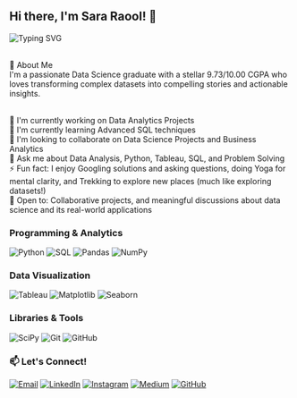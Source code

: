## Hi there, I'm Sara Raool! 👋
![Typing SVG](https://readme-typing-svg.herokuapp.com?font=Fira+Code&pause=1000&color=2E9EF7&width=435&lines=Data+Enthusiast;Transforming+Data+into+Stories;Always+Learning%2C+Always+Growing!)

<br>🚀 About Me
<br>I'm a passionate Data Science graduate with a stellar 9.73/10.00 CGPA who loves transforming complex datasets into compelling stories and actionable insights. 

<br>🔭 I'm currently working on Data Analytics Projects 
<br>🌱 I'm currently learning Advanced SQL techniques
<br>👯 I'm looking to collaborate on Data Science Projects and Business Analytics
<br>💬 Ask me about Data Analysis, Python, Tableau, SQL, and Problem Solving
<br>⚡ Fun fact: I enjoy Googling solutions and asking questions, doing Yoga for mental clarity, and Trekking to explore new places (much like exploring datasets!)
<br>🤝 Open to: Collaborative projects, and meaningful discussions about data science and its real-world applications

### Programming & Analytics
![Python](https://img.shields.io/badge/Python-3776AB?style=for-the-badge&logo=python&logoColor=white)
![SQL](https://img.shields.io/badge/SQL-336791?style=for-the-badge&logo=postgresql&logoColor=white)
![Pandas](https://img.shields.io/badge/Pandas-150458?style=for-the-badge&logo=pandas&logoColor=white)
![NumPy](https://img.shields.io/badge/NumPy-013243?style=for-the-badge&logo=numpy&logoColor=white)

### Data Visualization
![Tableau](https://img.shields.io/badge/Tableau-E97627?style=for-the-badge&logo=tableau&logoColor=white)
![Matplotlib](https://img.shields.io/badge/Matplotlib-11557c?style=for-the-badge)
![Seaborn](https://img.shields.io/badge/Seaborn-4c72b0?style=for-the-badge)

### Libraries & Tools
![SciPy](https://img.shields.io/badge/SciPy-8CAAE6?style=for-the-badge&logo=scipy&logoColor=white)
![Git](https://img.shields.io/badge/Git-F05032?style=for-the-badge&logo=git&logoColor=white)
![GitHub](https://img.shields.io/badge/GitHub-181717?style=for-the-badge&logo=github&logoColor=white)

### 📫 Let's Connect!

[![Email](https://img.shields.io/badge/Email-Mail-D14836?style=for-the-badge&logo=gmail&logoColor=white)](mailto:raoolasara@gmail.com)
[![LinkedIn](https://img.shields.io/badge/LinkedIn-Connect-0A66C2?style=for-the-badge&logo=linkedin&logoColor=white)](https://www.linkedin.com/in/sararaool/)
[![Instagram](https://img.shields.io/badge/Instagram-Follow-E4405F?style=for-the-badge&logo=instagram&logoColor=white)](https://www.instagram.com/sararaool/)
[![Medium](https://img.shields.io/badge/Medium-Follow-12100E?style=for-the-badge&logo=medium&logoColor=white)](https://medium.com/@sararaool)
[![GitHub](https://img.shields.io/badge/GitHub-Follow-181717?style=for-the-badge&logo=github&logoColor=white)](https://github.com/sararaool)
<!--
**sararaool/sararaool** is a ✨ _special_ ✨ repository because its `README.md` (this file) appears on your GitHub profile.

Here are some ideas to get you started:

- 🔭 I’m currently working on ...
- 🌱 I’m currently learning ...
- 👯 I’m looking to collaborate on ...
- 🤔 I’m looking for help with ...
- 💬 Ask me about ...
- 📫 How to reach me: ...
- 😄 Pronouns: ...
- ⚡ Fun fact: ...
-->
